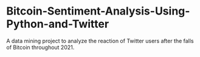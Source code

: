 # Bitcoin-Sentiment-Analysis-Using-Python-and-Twitter
A data mining project to analyze the reaction of Twitter users after the falls of Bitcoin throughout 2021.
